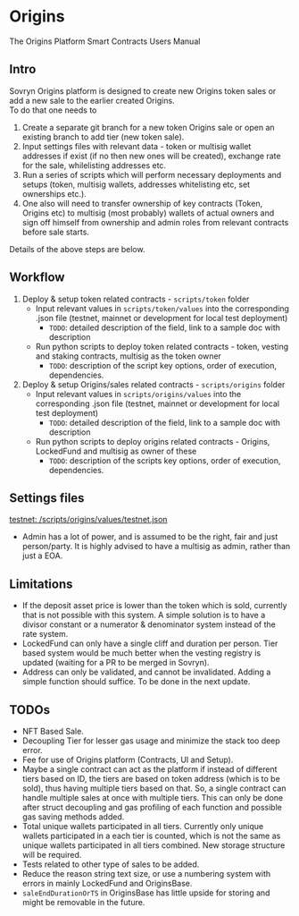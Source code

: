 # Origins

The Origins Platform Smart Contracts Users Manual

## Intro

Sovryn Origins platform is designed to create new Origins token sales or add a new sale to the earlier created Origins.  
To do that one needs to 

1. Create a separate git branch for a new token Origins sale or open an existing branch to add tier (new token sale).  
2. Input settings files with relevant data - token or multisig wallet addresses if exist (if no then new ones will be created), exchange rate for the sale, whilelisting addresses etc.
3. Run a series of scripts which will perform necessary deployments and setups (token, multisig wallets, addresses whitelisting etc, set ownerships etc.).
4. One also will need to transfer ownership of key contracts (Token, Origins etc) to multisig (most probably) wallets of actual owners and sign off himself from ownership and admin roles from relevant contracts before sale starts.

Details of the above steps are below.   

## Workflow

1. Deploy & setup token related contracts - `scripts/token` folder
   * Input relevant values in `scripts/token/values` into the corresponding .json file (testnet, mainnet or development for local test deployment)
     * `TODO`: detailed description of the field, link to a sample doc with description  
   * Run python scripts to deploy token related contracts - token, vesting and staking contracts, multisig as the token owner
     * `TODO`: description of the script key options, order of execution, dependencies.
2. Deploy & setup Origins/sales related contracts - `scripts/origins` folder
   *  Input relevant values in `scripts/origins/values` into the corresponding .json file (testnet, mainnet or development for local test deployment)
      *  `TODO`: detailed description of the field, link to a sample doc with description  
   * Run python scripts to deploy origins related contracts - Origins, LockedFund and multisig as owner of these 
     * `TODO`: description of the scripts key options, order of execution, dependencies.

## Settings files

[testnet: /scripts/origins/values/testnet.json](/scripts/origins/values/testnet.json)

- Admin has a lot of power, and is assumed to be the right, fair and just person/party. It is highly advised to have a multisig as admin, rather than just a EOA.

## Limitations

- If the deposit asset price is lower than the token which is sold, currently that is not possible with this system. A simple solution is to have a divisor constant or a numerator & denominator system instead of the rate system.
- LockedFund can only have a single cliff and duration per person. Tier based system would be much better when the vesting registry is updated (waiting for a PR to be merged in Sovryn).
- Address can only be validated, and cannot be invalidated. Adding a simple function should suffice. To be done in the next update.

## TODOs

- NFT Based Sale.
- Decoupling Tier for lesser gas usage and minimize the stack too deep error.
- Fee for use of Origins platform (Contracts, UI and Setup).
- Maybe a single contract can act as the platform if instead of different tiers based on ID, the tiers are based on token address (which is to be sold), thus having multiple tiers based on that. So, a single contract can handle multiple sales at once with multiple tiers. This can only be done after struct decoupling and gas profiling of each function and possible gas saving methods added.
- Total unique wallets participated in all tiers. Currently only unique wallets participated in a each tier is counted, which is not the same as unique wallets participated in all tiers combined. New storage structure will be required.
- Tests related to other type of sales to be added.
- Reduce the reason string text size, or use a numbering system with errors in mainly LockedFund and OriginsBase.
- `saleEndDurationOrTS` in OriginsBase has little upside for storing and might be removable in the future.
